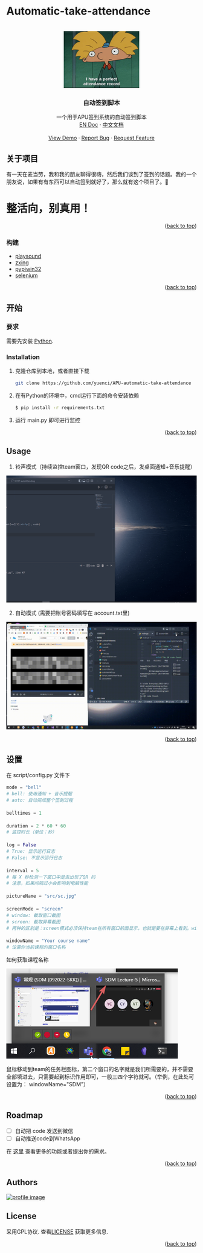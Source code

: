# Automatic-take-attendance

<!-- Improved compatibility of back to top link: See: https://github.com/othneildrew/Best-README-Template/pull/73 -->

<a name="readme-top"></a>

<!-- PROJECT LOGO -->

<br />
<div align="center">
  <a href="https://github.com/yuenci/APU-automatic-take-attendance">
    <img src="./src/slogan.gif" alt="Logo" width="200">
  </a>

<h3 align="center">自动签到脚本</h3>

<p align="center">
    一个用于APU签到系统的自动签到脚本
    <br />
    <a href="https://github.com/yuenci/APU-automatic-take-attendance/blob/master/README.md">EN Doc</a>
    ·
    <a href="https://github.com/yuenci/APU-automatic-take-attendance/blob/master/README_CN.md">中文文档</a>
    <br />
    <br />
    <a href="https://github.com/yuenci/APU-automatic-take-attendance/issues">View Demo</a>
    ·
    <a href="https://github.com/yuenci/APU-automatic-take-attendance/issues">Report Bug</a>
    ·
    <a href="https://github.com/yuenci/APU-automatic-take-attendance/issues">Request Feature</a>
  </p>
</div>

<!-- ABOUT THE PROJECT -->

## 关于项目

有一天在麦当劳，我和我的朋友聊得很嗨，然后我们谈到了签到的话题。我的一个朋友说，如果有有东西可以自动签到就好了，那么就有这个项目了。🤣

<h1>整活向，别真用！</h1>

<p align="right">(<a href="#readme-top">back to top</a>)</p>

### 构建

* [playsound](https://github.com/TaylorSMarks/playsound)
* [zxing](https://github.com/dlenski/python-zxing)
* [pypiwin32](https://github.com/Googulator/pypiwin32)
* [selenium](https://github.com/seleniumhq/selenium)

<p align="right">(<a href="#readme-top">back to top</a>)</p>

<!-- GETTING STARTED -->

## 开始


### 要求

需要先安装 [Python](https://www.python.org/).

### Installation

1. 克隆仓库到本地，或者直接下载

   ```sh
   git clone https://github.com/yuenci/APU-automatic-take-attendance
   ```
2. 在有Python的环境中，cmd运行下面的命令安装依赖

   ```bash
   $ pip install -r requirements.txt
   ```
3. 运行 main.py 即可进行监控

<p align="right">(<a href="#readme-top">back to top</a>)</p>



<!-- USAGE EXAMPLES -->

## Usage

1. 铃声模式（持续监控team窗口，发现QR code之后，发桌面通知+音乐提醒）

![](./src/autoDemo1.gif)

2. 自动模式 (需要把账号密码填写在 account.txt里)

![](./src/autoDemo2.gif)

<p align="right">(<a href="#readme-top">back to top</a>)</p>

## 设置
在 script/config.py 文件下

```py
mode = "bell"
# bell: 使用通知 + 音乐提醒
# auto: 自动完成整个签到过程

belltimes = 1

duration = 2 * 60 * 60
# 监控时长（单位：秒）

log = False
# True: 显示运行日志
# False: 不显示运行日志

interval = 5
# 每 X 秒检测一下窗口中是否出现了QR 码
# 注意，如果间隔过小会影响到电脑性能

pictureName = "src/sc.jpg"

screenMode = "screen"
# window: 截取窗口截图
# screen: 截取屏幕截图
# 两种的区别是：screen模式必须保持team在所有窗口前面显示，也就是要在屏幕上看到。window模式下，无需保持team在前台显示，只要不关闭会议的窗口，就可以持续监控到

windowName = "Your course name"
# 设置你当前课程的窗口名称
```

如何获取课程名称

![1670320975548](src/window.png)

鼠标移动到team的任务栏图标，第二个窗口的名字就是我们所需要的，并不需要全部填进去，只需要起到标识作用即可，一般三四个字符就可。（举例，在此处可设置为： windowName="SDM"）

<p align="right">(<a href="#readme-top">back to top</a>)</p>

<!-- ROADMAP -->

## Roadmap

- [ ] 自动把 code 发送到微信
- [ ] 自动推送code到WhatsApp

在 [这里](https://github.com/yuenci/APU-automatic-take-attendance/issues) 查看更多的功能或者提出你的需求。

<p align="right">(<a href="#readme-top">back to top</a>)</p>

<!-- CONTRIBUTING -->

## Authors

<a href="https://github.com/yuenci" target="_blank" >
  <img src="https://github.com/yuenci/Laptop-Repair-Services-Management-System/blob/master/image/avatar-innis.png" alt="profile image" width="60px">
</a>

<!-- LICENSE -->

## License

采用GPL协议. 查看[LICENSE](./LICENSE) 获取更多信息.

<p align="right">(<a href="#readme-top">back to top</a>)</p>
